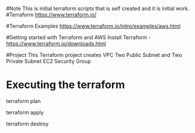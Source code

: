 #Note
This is initial terraform scripts that is self created and it is initial work.
#Terraform
https://www.terraform.io/

#Terraform Examples
https://www.terraform.io/intro/examples/aws.html

#Getting started with Terraform and AWS
Install Terraform - https://www.terraform.io/downloads.html

#Project
This Terraform project creates
VPC
Two Public Subnet and Two Private Subnet
EC2
Security Group

# Executing the terraform
terraform plan

terraform apply

terraform destroy

